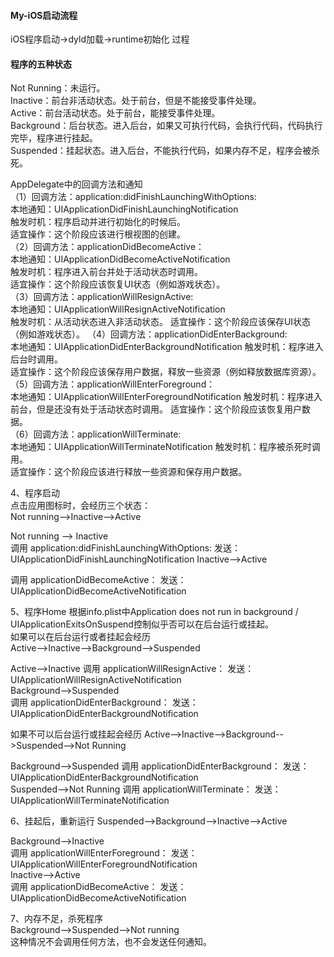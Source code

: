 #### My-iOS启动流程

iOS程序启动->dyld加载->runtime初始化 过程






#### 程序的五种状态
Not Running：未运行。  
Inactive：前台非活动状态。处于前台，但是不能接受事件处理。  
Active：前台活动状态。处于前台，能接受事件处理。  
Background：后台状态。进入后台，如果又可执行代码，会执行代码，代码执行完毕，程序进行挂起。  
Suspended：挂起状态。进入后台，不能执行代码，如果内存不足，程序会被杀死。  



AppDelegate中的回调方法和通知  
（1）回调方法：application:didFinishLaunchingWithOptions:  
          本地通知：UIApplicationDidFinishLaunchingNotification  
          触发时机：程序启动并进行初始化的时候后。  
          适宜操作：这个阶段应该进行根视图的创建。  
（2）回调方法：applicationDidBecomeActive：  
          本地通知：UIApplicationDidBecomeActiveNotification  
          触发时机：程序进入前台并处于活动状态时调用。  
          适宜操作：这个阶段应该恢复UI状态（例如游戏状态）。  
（3）回调方法：applicationWillResignActive:  
          本地通知：UIApplicationWillResignActiveNotification  
          触发时机：从活动状态进入非活动状态。
          适宜操作：这个阶段应该保存UI状态（例如游戏状态）。
 （4）回调方法：applicationDidEnterBackground:  
          本地通知：UIApplicationDidEnterBackgroundNotification
          触发时机：程序进入后台时调用。  
          适宜操作：这个阶段应该保存用户数据，释放一些资源（例如释放数据库资源）。
（5）回调方法：applicationWillEnterForeground：  
          本地通知：UIApplicationWillEnterForegroundNotification
          触发时机：程序进入前台，但是还没有处于活动状态时调用。
          适宜操作：这个阶段应该恢复用户数据。  
（6）回调方法：applicationWillTerminate:  
          本地通知：UIApplicationWillTerminateNotification
          触发时机：程序被杀死时调用。  
          适宜操作：这个阶段应该进行释放一些资源和保存用户数据。
 
 4、程序启动  
点击应用图标时，会经历三个状态：  
Not running-->Inactive-->Active   
  
Not running --> Inactive  
调用 application:didFinishLaunchingWithOptions: 发送：UIApplicationDidFinishLaunchingNotification 
Inactive-->Active    

调用 applicationDidBecomeActive： 发送：UIApplicationDidBecomeActiveNotification     

 5、程序Home
根据info.plist中Application does not run in background  /   UIApplicationExitsOnSuspend控制似乎否可以在后台运行或挂起。    
如果可以在后台运行或者挂起会经历  
Active-->Inactive-->Background-->Suspended   

Active-->Inactive 
调用 applicationWillResignActive： 发送：UIApplicationWillResignActiveNotification   
Background-->Suspended   
调用 applicationDidEnterBackground： 发送：UIApplicationDidEnterBackgroundNotification   

如果不可以后台运行或挂起会经历
 Active-->Inactive-->Background-->Suspended-->Not Running

Background-->Suspended 
调用 applicationDidEnterBackground： 发送：UIApplicationDidEnterBackgroundNotification    
Suspended-->Not Running 
调用 applicationWillTerminate： 发送：UIApplicationWillTerminateNotification

6、挂起后，重新运行
Suspended-->Background-->Inactive-->Active  

 Background-->Inactive   
 调用 applicationWillEnterForeground： 发送：UIApplicationWillEnterForegroundNotification   
 Inactive-->Active    
调用 applicationDidBecomeActive： 发送：UIApplicationDidBecomeActiveNotification     
  
 7、内存不足，杀死程序    
 Background-->Suspended-->Not running  
这种情况不会调用任何方法，也不会发送任何通知。  

 